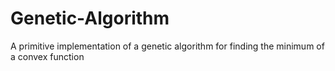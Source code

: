 # Genetic-Algorithm
A primitive implementation of a genetic algorithm for finding the minimum of a convex function
